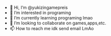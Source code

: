 - 👋 Hi, I’m @yukizingamepreis 
- 👀 I’m interested in programing
- 🌱 I’m currently learning programing lmao
- 💞️ I’m looking to collaborate on games,apps,etc.
- 📫 How to reach me idk send email LmAo

<!---
yukizingamepreis/yukizingamepreis is a ✨ special ✨ repository because its `README.md` (this file) appears on your GitHub profile.
You can click the Preview link to take a look at your changes.
--->

